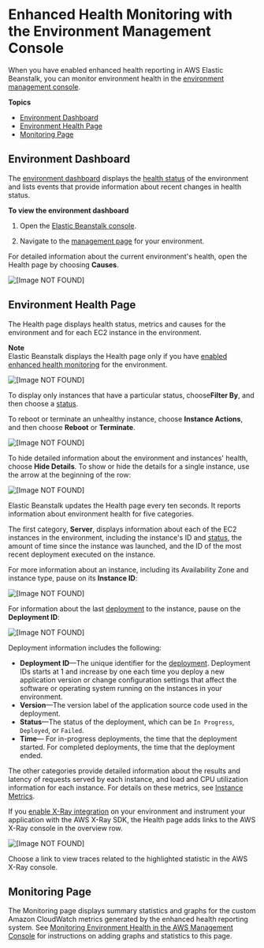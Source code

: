 # Enhanced Health Monitoring with the Environment Management Console<a name="health-enhanced-console"></a>

When you have enabled enhanced health reporting in AWS Elastic Beanstalk, you can monitor environment health in the [environment management console](environments-console.md)\.

**Topics**
+ [Environment Dashboard](#health-enhanced-console-overview)
+ [Environment Health Page](#health-enhanced-console-healthpage)
+ [Monitoring Page](#health-enhanced-console-monitoringpage)

## Environment Dashboard<a name="health-enhanced-console-overview"></a>

The [environment dashboard](environments-console.md#environments-dashboard) displays the [health status](health-enhanced-status.md) of the environment and lists events that provide information about recent changes in health status\.

**To view the environment dashboard**

1. Open the [Elastic Beanstalk console](https://console.aws.amazon.com/elasticbeanstalk)\.

1. Navigate to the [management page](environments-console.md) for your environment\.

For detailed information about the current environment's health, open the Health page by choosing **Causes**\. 

![\[Image NOT FOUND\]](http://docs.aws.amazon.com/elasticbeanstalk/latest/dg/images/enhanced-health-dashboard.png)

## Environment Health Page<a name="health-enhanced-console-healthpage"></a>

The Health page displays health status, metrics and causes for the environment and for each EC2 instance in the environment\.

**Note**  
Elastic Beanstalk displays the Health page only if you have [enabled enhanced health monitoring](health-enhanced-enable.md) for the environment\.

![\[Image NOT FOUND\]](http://docs.aws.amazon.com/elasticbeanstalk/latest/dg/images/enhanced-health-instances.png)

To display only instances that have a particular status, choose**Filter By**, and then choose a [status](health-enhanced-status.md)\.

To reboot or terminate an unhealthy instance, choose **Instance Actions**, and then choose **Reboot** or **Terminate**\.

![\[Image NOT FOUND\]](http://docs.aws.amazon.com/elasticbeanstalk/latest/dg/images/enhanced-health-instances-actions.png)

To hide detailed information about the environment and instances' health, choose **Hide Details**\. To show or hide the details for a single instance, use the arrow at the beginning of the row:

![\[Image NOT FOUND\]](http://docs.aws.amazon.com/elasticbeanstalk/latest/dg/images/enhanced-health-console-causes.png)

Elastic Beanstalk updates the Health page every ten seconds\. It reports information about environment health for five categories\.

The first category, **Server**, displays information about each of the EC2 instances in the environment, including the instance's ID and [status](health-enhanced-status.md), the amount of time since the instance was launched, and the ID of the most recent deployment executed on the instance\.

For more information about an instance, including its Availability Zone and instance type, pause on its **Instance ID**:

![\[Image NOT FOUND\]](http://docs.aws.amazon.com/elasticbeanstalk/latest/dg/images/enhanced-health-console-instance.png)

For information about the last [deployment](using-features.deploy-existing-version.md) to the instance, pause on the **Deployment ID**:

![\[Image NOT FOUND\]](http://docs.aws.amazon.com/elasticbeanstalk/latest/dg/images/enhanced-health-console-deployment.png)

Deployment information includes the following:
+ **Deployment ID**—The unique identifier for the [deployment](using-features.deploy-existing-version.md)\. Deployment IDs starts at 1 and increase by one each time you deploy a new application version or change configuration settings that affect the software or operating system running on the instances in your environment\.
+ **Version**—The version label of the application source code used in the deployment\.
+ **Status**—The status of the deployment, which can be `In Progress`, `Deployed`, or `Failed`\.
+ **Time**— For in\-progress deployments, the time that the deployment started\. For completed deployments, the time that the deployment ended\.

The other categories provide detailed information about the results and latency of requests served by each instance, and load and CPU utilization information for each instance\. For details on these metrics, see [Instance Metrics](health-enhanced-metrics.md)\.

If you [enable X\-Ray integration](environment-configuration-debugging.md) on your environment and instrument your application with the AWS X\-Ray SDK, the Health page adds links to the AWS X\-Ray console in the overview row\.

![\[Image NOT FOUND\]](http://docs.aws.amazon.com/elasticbeanstalk/latest/dg/images/enhanced-health-console-xray.png)

Choose a link to view traces related to the highlighted statistic in the AWS X\-Ray console\.

## Monitoring Page<a name="health-enhanced-console-monitoringpage"></a>

The Monitoring page displays summary statistics and graphs for the custom Amazon CloudWatch metrics generated by the enhanced health reporting system\. See [Monitoring Environment Health in the AWS Management Console](environment-health-console.md) for instructions on adding graphs and statistics to this page\. 